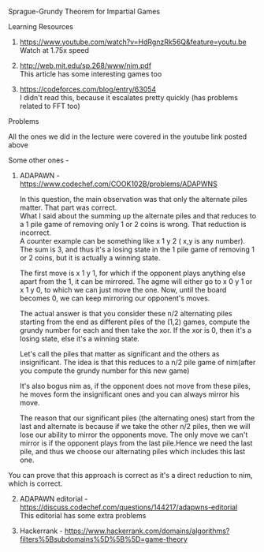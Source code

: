 Sprague-Grundy Theorem for Impartial Games

Learning Resources

1. https://www.youtube.com/watch?v=HdRgnzRk56Q&feature=youtu.be <br/>
   Watch at 1.75x speed

2. http://web.mit.edu/sp.268/www/nim.pdf <br/>
   This article has some interesting games too

3. https://codeforces.com/blog/entry/63054 <br/>
   I didn't read this, because it escalates pretty quickly (has problems related to FFT too)

Problems

All the ones we did in the lecture were covered in the youtube link posted above

Some other ones - 

1. ADAPAWN - https://www.codechef.com/COOK102B/problems/ADAPWNS <br/>

   In this  question, the main observation was that only the alternate piles matter. That part was correct. <br/>
   What I said about the summing up the alternate piles and that reduces to a 1 pile game of removing only 1 or 2 coins is wrong. That reduction is incorrect. <br/>
   A counter example can be something like x 1 y 2 ( x,y is any number). The sum is 3, and thus it's a losing state in the 1 pile game of removing 1 or 2 coins, but it is actually a winning state.

   The first move is x 1 y 1, for which if the opponent plays anything else apart from the 1, it can be mirrored. The agme will either go to x 0 y 1 or x 1 y 0, to which we can just move the one. Now, until the board becomes 0, we can keep mirroring our opponent's moves. 

  
   The actual answer is that you consider these n/2 alternating piles starting from the end as different piles of the (1,2) games, compute the grundy number for each and then take the xor.
   If the xor is 0, then it's a losing state, else it's a winning state.

   Let's call the piles that matter as significant and the others as insignificant. The idea is that this reduces to a n/2 pile game of nim(after you compute the grundy number for this new game)

   It's also bogus nim as, if the opponent does not move from these piles, he moves form the insignificant ones and you can always mirror his move.

   The reason that our significant piles (the alternating ones) start from the last and alternate is because if we take the other n/2 piles, then we will
   lose our ability to mirror the opponents move. The only move we can't mirror is if the opponent plays from the last pile.Hence we need the last pile, and thus we choose our alternating piles which includes this last one. 

  You can prove that this approach is correct as it's a direct reduction to nim, which is correct. 


   

2. ADAPAWN editorial - https://discuss.codechef.com/questions/144217/adapwns-editorial <br/>
   This editorial has some extra problems

3. Hackerrank - https://www.hackerrank.com/domains/algorithms?filters%5Bsubdomains%5D%5B%5D=game-theory
